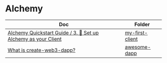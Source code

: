# Alchemy

| Doc | Folder |
| --- | --- |
| [Alchemy Quickstart Guide / 3. 🤝 Set up Alchemy as your Client](https://docs.alchemy.com/docs/alchemy-quickstart-guide#3-%F0%9F%A4%9D-set-up-alchemy-as-your-client) | [my-first-client](https://github.com/shungo0222/Alchemy/tree/main/my-first-client) |
| [What is create-web3-dapp?](https://docs.alchemy.com/docs/create-web3-dapp) | [awesome-dapp](https://github.com/shungo0222/Alchemy/tree/main/awesome-dapp) |
